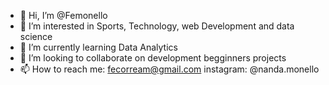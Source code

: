 - 👋 Hi, I’m @Femonello
- 👀 I’m interested in Sports, Technology, web Development and data science
- 🌱 I’m currently learning Data Analytics
- 💞️ I’m looking to collaborate on development begginners projects
- 📫 How to reach me: fecorream@gmail.com instagram: @nanda.monello

<!---
Femonello/Femonello is a ✨ special ✨ repository because its `README.md` (this file) appears on your GitHub profile.
You can click the Preview link to take a look at your changes.
--->

